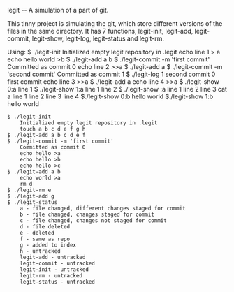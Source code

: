legit -- A simulation of a part of git.

This tinny project is simulating the git, which store different versions of the files in the same directory.
It has 7 functions, legit-init, legit-add, legit-commit, legit-show, legit-log, legit-status and legit-rm.


Using:
    $ ./legit-init
        Initialized empty legit repository in .legit
        echo line 1 > a
        echo hello world >b
    $ ./legit-add a b
    $ ./legit-commit -m 'first commit'
        Committed as commit 0
        echo  line 2 >>a
    $ ./legit-add a
    $ ./legit-commit -m 'second commit'
        Committed as commit 1
    $ ./legit-log
        1 second commit
        0 first commit
        echo line 3 >>a
    $ ./legit-add a
        echo line 4 >>a
    $ ./legit-show 0:a
        line 1
    $ ./legit-show 1:a
        line 1
        line 2
    $ ./legit-show :a
        line 1
        line 2
        line 3
        cat a
        line 1
        line 2
        line 3
        line 4
    $./legit-show 0:b
        hello world
    $./legit-show 1:b
        hello world


    $ ./legit-init
        Initialized empty legit repository in .legit
        touch a b c d e f g h
    $ ./legit-add a b c d e f
    $ ./legit-commit -m 'first commit'
        Committed as commit 0
        echo hello >a
        echo hello >b
        echo hello >c
    $ ./legit-add a b
        echo world >a
        rm d
    $ ./legit-rm e
    $ ./legit-add g
    $ ./legit-status
        a - file changed, different changes staged for commit
        b - file changed, changes staged for commit
        c - file changed, changes not staged for commit
        d - file deleted
        e - deleted
        f - same as repo
        g - added to index
        h - untracked
        legit-add - untracked
        legit-commit - untracked
        legit-init - untracked
        legit-rm - untracked
        legit-status - untracked